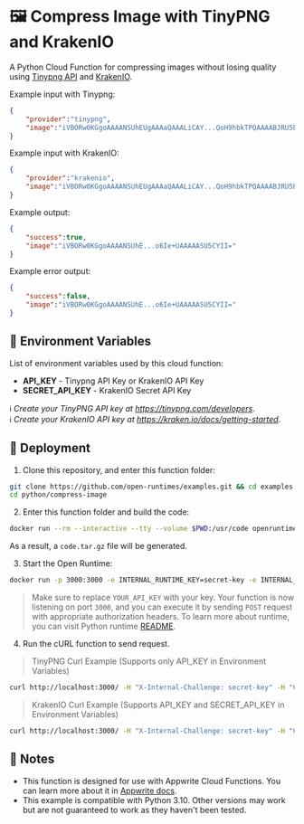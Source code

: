 # 🖼️ Compress Image with TinyPNG and KrakenIO

A Python Cloud Function for compressing images without losing quality using [Tinypng API](https://tinypng.com/) and [KrakenIO](https://kraken.io/).


Example input with Tinypng:
```json
{
    "provider":"tinypng",
    "image":"iVBORw0KGgoAAAANSUhEUgAAAaQAAALiCAY...QoH9hbkTPQAAAABJRU5ErkJggg=="
}
```
Example input with KrakenIO:
```json
{
    "provider":"krakenio",
    "image":"iVBORw0KGgoAAAANSUhEUgAAAaQAAALiCAY...QoH9hbkTPQAAAABJRU5ErkJggg=="
}
```

Example output:
```json
{
    "success":true,
    "image":"iVBORw0KGgoAAAANSUhE...o6Ie+UAAAAASU5CYII="
}
```
Example error output:
```json
{
    "success":false,
    "image":"iVBORw0KGgoAAAANSUhE...o6Ie+UAAAAASU5CYII="
}
```

## 📝 Environment Variables

List of environment variables used by this cloud function:

- **API_KEY** - Tinypng API Key or KrakenIO API Key
- **SECRET_API_KEY** - KrakenIO Secret API Key


ℹ️ _Create your TinyPNG API key at https://tinypng.com/developers_. <br>
ℹ️ _Create your KrakenIO API key at https://kraken.io/docs/getting-started_. <br>


## 🚀 Deployment

1. Clone this repository, and enter this function folder:

```bash
git clone https://github.com/open-runtimes/examples.git && cd examples
cd python/compress-image
```

2. Enter this function folder and build the code:
```bash
docker run --rm --interactive --tty --volume $PWD:/usr/code openruntimes/python:v2-3.10 sh /usr/local/src/build.sh
```
As a result, a `code.tar.gz` file will be generated.

3. Start the Open Runtime:
```bash
docker run -p 3000:3000 -e INTERNAL_RUNTIME_KEY=secret-key -e INTERNAL_RUNTIME_ENTRYPOINT=main.py --rm --interactive --tty --volume $PWD/code.tar.gz:/tmp/code.tar.gz:ro openruntimes/python:v2-3.10 sh /usr/local/src/start.sh
```

> Make sure to replace `YOUR_API_KEY` with your key.
Your function is now listening on port `3000`, and you can execute it by sending `POST` request with appropriate authorization headers. To learn more about runtime, you can visit Python runtime [README](https://github.com/open-runtimes/open-runtimes/tree/main/openruntimes/python:v2-3.10).
4. Run the cURL function to send request.
>TinyPNG Curl Example (Supports only API_KEY in Environment Variables)
```bash
curl http://localhost:3000/ -H "X-Internal-Challenge: secret-key" -H "Content-Type: application/json" -d '{"payload":{"provider":"tinypng","image":"iVBORw0KGgoAAAANSUhEUgAAAaQAAALiCAY...QoH9hbkTPQAAAABJRU5ErkJggg=="}, "variables": {"API_KEY": "<YOUR_API_KEY>"}}'
```
>KrakenIO Curl Example (Supports API_KEY and SECRET_API_KEY in Environment Variables)
```bash
curl http://localhost:3000/ -H "X-Internal-Challenge: secret-key" -H "Content-Type: application/json" -d '{"payload": {"provider": "krakenio", "image":"iVBORw0KGgoAAAANSUhEUgAAAaQAAALiCAY...QoH9hbkTPQAAAABJRU5ErkJggg=="}, "variables": {"API_KEY": "<YOUR_API_KEY>", "SECRET_API_KEY":"YOUR_SECRET_API_KEY"}}'
```
## 📝 Notes
- This function is designed for use with Appwrite Cloud Functions. You can learn more about it in [Appwrite docs](https://appwrite.io/docs/functions).
- This example is compatible with Python 3.10. Other versions may work but are not guaranteed to work as they haven't been tested.
